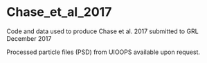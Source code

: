 # Chase_et_al_2017
Code and data used to produce Chase et al. 2017 submitted to GRL December 2017


Processed particle files (PSD) from UIOOPS available upon request. 
